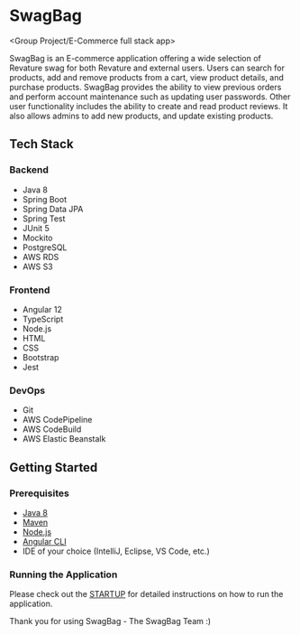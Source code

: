 # SwagBag

&lt;Group Project/E-Commerce full stack app>

SwagBag is an E-commerce application offering a wide selection of Revature swag for both Revature and external users. Users can search for products, add and remove products from a cart, view product details, and purchase products. SwagBag provides the ability to view previous orders and perform account maintenance such as updating user passwords. Other user functionality includes the ability to create and read product reviews. It also allows admins to add new products, and update existing products.

## Tech Stack

### Backend

- Java 8
- Spring Boot
- Spring Data JPA
- Spring Test
- JUnit 5
- Mockito
- PostgreSQL
- AWS RDS
- AWS S3

### Frontend

- Angular 12
- TypeScript
- Node.js
- HTML
- CSS
- Bootstrap
- Jest

### DevOps

- Git
- AWS CodePipeline
- AWS CodeBuild
- AWS Elastic Beanstalk

## Getting Started


### Prerequisites

- [Java 8](https://www.oracle.com/java/technologies/javase/javase-jdk8-downloads.html)
- [Maven](https://maven.apache.org/download.cgi)
- [Node.js](https://nodejs.org/en/download/)
- [Angular CLI](https://angular.io/cli)
- IDE of your choice (IntelliJ, Eclipse, VS Code, etc.)

### Running the Application

Please check out the [STARTUP](STARTUP.md) for detailed instructions on how to run the application.

Thank you for using SwagBag - The SwagBag Team  :)

